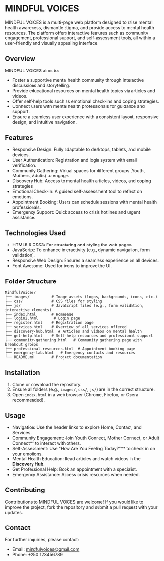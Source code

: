 # MINDFUL VOICES  

MINDFUL VOICES is a multi-page web platform designed to raise mental health awareness, dismantle stigma, and provide access to mental health resources. The platform offers interactive features such as community engagement, professional support, and self-assessment tools, all within a user-friendly and visually appealing interface.  

## Overview  

MINDFUL VOICES aims to:  
- Foster a supportive mental health community through interactive discussions and storytelling.  
- Provide educational resources on mental health topics via articles and videos.  
- Offer self-help tools such as emotional check-ins and coping strategies.  
- Connect users with mental health professionals for guidance and support.  
- Ensure a seamless user experience with a consistent layout, responsive design, and intuitive navigation.  

## Features  

- Responsive Design: Fully adaptable to desktops, tablets, and mobile devices.  
- User Authentication: Registration and login system with email verification.  
- Community Gathering: Virtual spaces for different groups (Youth, Mothers, Adults) to engage.  
- Discovery Hub: Access to mental health articles, videos, and coping strategies.  
- Emotional Check-in: A guided self-assessment tool to reflect on emotions.  
- Appointment Booking: Users can schedule sessions with mental health professionals.  
- Emergency Support: Quick access to crisis hotlines and urgent assistance.  

## Technologies Used  

- HTML5 & CSS3: For structuring and styling the web pages.  
- JavaScript: To enhance interactivity (e.g., dynamic navigation, form validation).  
- Responsive Web Design: Ensures a seamless experience on all devices.  
- Font Awesome: Used for icons to improve the UI.  

## Folder Structure  

```
MindfulVoices/
├── images/          # Image assets (logos, backgrounds, icons, etc.)
├── css/             # CSS files for styling
├── js/              # JavaScript files (e.g., form validation, interactive elements)
├── index.html       # Homepage
├── login2.html       # Login page
├── register.html    # Registration page
├── services.html    # Overview of all services offered
├── discovery-hub.html  # Articles and videos on mental health
├── get-help.html    # Self-help resources and professional support
├── community-gathering.html   # Community gathering page with breakout groups
├── professional-resources.html  # Appointment booking page
├── emergency-tab.html   # Emergency contacts and resources
└── README.md        # Project documentation  
```

## Installation  

1. Clone or download the repository.  
2. Ensure all folders (e.g., `images/`, `css/`, `js/`) are in the correct structure.  
3. Open `index.html` in a web browser (Chrome, Firefox, or Opera recommended).  

## Usage  

- Navigation: Use the header links to explore Home, Contact, and Services.  
- Community Engagement: Join Youth Connect, Mother Connect, or Adult Connect** to interact with others.  
- Self-Assessment: Use "How Are You Feeling Today?"** to check in on your emotions.  
- Mental Health Education: Read articles and watch videos in the **Discovery Hub**.  
- Get Professional Help: Book an appointment with a specialist.  
- Emergency Assistance: Access crisis resources when needed.  

## Contributing  

Contributions to MINDFUL VOICES are welcome! If you would like to improve the project, fork the repository and submit a pull request with your updates.  

## Contact  

For further inquiries, please contact:  

- Email: mindfulvoices@gmail.com  
- Phone: +250 123456789  
